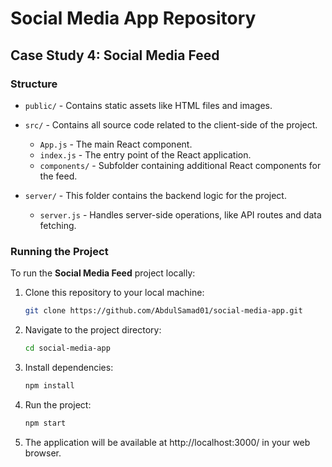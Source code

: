 # Social Media App Repository


## Case Study 4: Social Media Feed


### Structure
- `public/` - Contains static assets like HTML files and images.
- `src/` - Contains all source code related to the client-side of the project.
  - `App.js` - The main React component.
  - `index.js` - The entry point of the React application.
  - `components/` - Subfolder containing additional React components for the feed.
  
- `server/` - This folder contains the backend logic for the project.
  - `server.js` - Handles server-side operations, like API routes and data fetching.

### Running the Project
To run the **Social Media Feed** project locally:

1. Clone this repository to your local machine:
   ```bash
   git clone https://github.com/AbdulSamad01/social-media-app.git
2. Navigate to the project directory:
   ```bash
   cd social-media-app
4. Install dependencies:
   ```bash
   npm install
6. Run the project:
   ```bash
   npm start
8. The application will be available at http://localhost:3000/ in your web browser.
